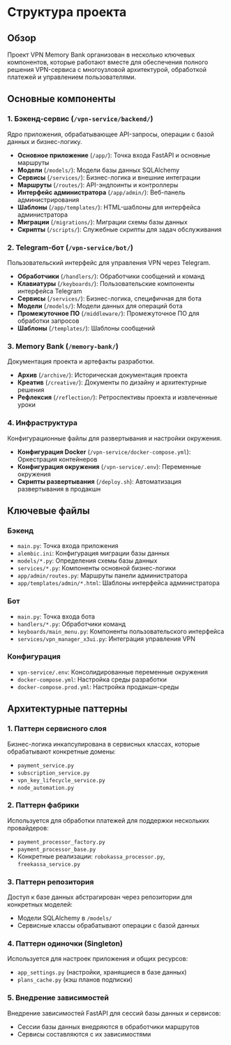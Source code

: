 # Структура проекта

## Обзор
Проект VPN Memory Bank организован в несколько ключевых компонентов, которые работают вместе для обеспечения полного решения VPN-сервиса с многоузловой архитектурой, обработкой платежей и управлением пользователями.

## Основные компоненты

### 1. Бэкенд-сервис (`/vpn-service/backend/`)
Ядро приложения, обрабатывающее API-запросы, операции с базой данных и бизнес-логику.

- **Основное приложение** (`/app/`): Точка входа FastAPI и основные маршруты
- **Модели** (`/models/`): Модели базы данных SQLAlchemy
- **Сервисы** (`/services/`): Бизнес-логика и внешние интеграции
- **Маршруты** (`/routes/`): API-эндпоинты и контроллеры
- **Интерфейс администратора** (`/app/admin/`): Веб-панель администрирования
- **Шаблоны** (`/app/templates/`): HTML-шаблоны для интерфейса администратора
- **Миграции** (`/migrations/`): Миграции схемы базы данных
- **Скрипты** (`/scripts/`): Служебные скрипты для задач обслуживания

### 2. Telegram-бот (`/vpn-service/bot/`)
Пользовательский интерфейс для управления VPN через Telegram.

- **Обработчики** (`/handlers/`): Обработчики сообщений и команд
- **Клавиатуры** (`/keyboards/`): Пользовательские компоненты интерфейса Telegram
- **Сервисы** (`/services/`): Бизнес-логика, специфичная для бота
- **Модели** (`/models/`): Модели данных для операций бота
- **Промежуточное ПО** (`/middleware/`): Промежуточное ПО для обработки запросов
- **Шаблоны** (`/templates/`): Шаблоны сообщений

### 3. Memory Bank (`/memory-bank/`)
Документация проекта и артефакты разработки.

- **Архив** (`/archive/`): Историческая документация проекта
- **Креатив** (`/creative/`): Документы по дизайну и архитектурные решения
- **Рефлексия** (`/reflection/`): Ретроспективы проекта и извлеченные уроки

### 4. Инфраструктура
Конфигурационные файлы для развертывания и настройки окружения.

- **Конфигурация Docker** (`/vpn-service/docker-compose.yml`): Оркестрация контейнеров
- **Конфигурация окружения** (`/vpn-service/.env`): Переменные окружения
- **Скрипты развертывания** (`/deploy.sh`): Автоматизация развертывания в продакшн

## Ключевые файлы

### Бэкенд
- `main.py`: Точка входа приложения
- `alembic.ini`: Конфигурация миграции базы данных
- `models/*.py`: Определения схемы базы данных
- `services/*.py`: Компоненты основной бизнес-логики
- `app/admin/routes.py`: Маршруты панели администратора
- `app/templates/admin/*.html`: Шаблоны интерфейса администратора

### Бот
- `main.py`: Точка входа бота
- `handlers/*.py`: Обработчики команд
- `keyboards/main_menu.py`: Компоненты пользовательского интерфейса
- `services/vpn_manager_x3ui.py`: Интеграция управления VPN

### Конфигурация
- `vpn-service/.env`: Консолидированные переменные окружения
- `docker-compose.yml`: Настройка среды разработки
- `docker-compose.prod.yml`: Настройка продакшн-среды

## Архитектурные паттерны

### 1. Паттерн сервисного слоя
Бизнес-логика инкапсулирована в сервисных классах, которые обрабатывают конкретные домены:
- `payment_service.py`
- `subscription_service.py`
- `vpn_key_lifecycle_service.py`
- `node_automation.py`

### 2. Паттерн фабрики
Используется для обработки платежей для поддержки нескольких провайдеров:
- `payment_processor_factory.py`
- `payment_processor_base.py`
- Конкретные реализации: `robokassa_processor.py`, `freekassa_service.py`

### 3. Паттерн репозитория
Доступ к базе данных абстрагирован через репозитории для конкретных моделей:
- Модели SQLAlchemy в `/models/`
- Сервисные классы обрабатывают операции с базой данных

### 4. Паттерн одиночки (Singleton)
Используется для настроек приложения и общих ресурсов:
- `app_settings.py` (настройки, хранящиеся в базе данных)
- `plans_cache.py` (кэш планов подписки)

### 5. Внедрение зависимостей
Внедрение зависимостей FastAPI для сессий базы данных и сервисов:
- Сессии базы данных внедряются в обработчики маршрутов
- Сервисы составляются с их зависимостями